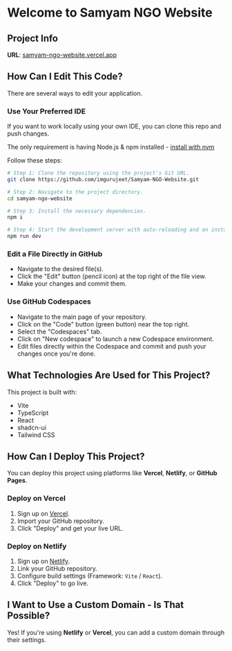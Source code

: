 # Welcome to Samyam NGO Website

## Project Info

**URL**: <a href="https://samyam-ngo-website.vercel.app/" target="_blank" rel="noopener noreferrer">samyam-ngo-website.vercel.app</a>


## How Can I Edit This Code?

There are several ways to edit your application.

### **Use Your Preferred IDE**

If you want to work locally using your own IDE, you can clone this repo and push changes.

The only requirement is having Node.js & npm installed - [install with nvm](https://github.com/nvm-sh/nvm#installing-and-updating)

Follow these steps:

```sh
# Step 1: Clone the repository using the project's Git URL.
git clone https://github.com/imgurujeet/Samyam-NGO-Website.git

# Step 2: Navigate to the project directory.
cd samyam-ngo-website

# Step 3: Install the necessary dependencies.
npm i

# Step 4: Start the development server with auto-reloading and an instant preview.
npm run dev
```

### **Edit a File Directly in GitHub**

- Navigate to the desired file(s).
- Click the "Edit" button (pencil icon) at the top right of the file view.
- Make your changes and commit them.

### **Use GitHub Codespaces**

- Navigate to the main page of your repository.
- Click on the "Code" button (green button) near the top right.
- Select the "Codespaces" tab.
- Click on "New codespace" to launch a new Codespace environment.
- Edit files directly within the Codespace and commit and push your changes once you're done.

## What Technologies Are Used for This Project?

This project is built with:

- Vite
- TypeScript
- React
- shadcn-ui
- Tailwind CSS

## How Can I Deploy This Project?

You can deploy this project using platforms like **Vercel**, **Netlify**, or **GitHub Pages**.

### **Deploy on Vercel**

1. Sign up on [Vercel](https://vercel.com/).
2. Import your GitHub repository.
3. Click "Deploy" and get your live URL.

### **Deploy on Netlify**

1. Sign up on [Netlify](https://www.netlify.com/).
2. Link your GitHub repository.
3. Configure build settings (Framework: `Vite` / `React`).
4. Click "Deploy" to go live.

## I Want to Use a Custom Domain - Is That Possible?

Yes! If you're using **Netlify** or **Vercel**, you can add a custom domain through their settings.

